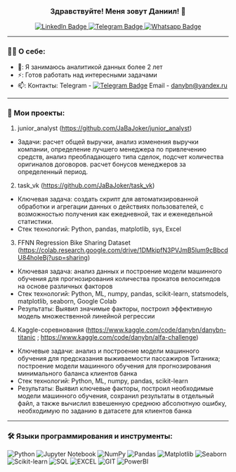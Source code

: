 ### <p align="center">Здравствуйте! Меня зовут Даниил! 👋</p>

<div id="badges" align="center">
  <a href="www.linkedin.com/in/daniil-blokhin">
    <img src="https://img.shields.io/badge/LinkedIn-blue?style=for-the-badge&logo=linkedin&logoColor=white" alt="LinkedIn Badge"/>
  </a>
  <a href="https://t.me/joker_jaba">
    <img src = "https://img.shields.io/badge/Telegram-blue?logo=telegram&logoColor=white&style=for-the-badge" alt="Telegram Badge"/>
  </a>
  <a href="https://wa.me/9819594811">
    <img src = "https://img.shields.io/badge/Whatsapp-green?logo=whatsapp&logoColor=white&style=for-the-badge" alt="Whatsapp Badge"/>
  </a>
</div>
<div id="badges" align="center">
  <img src="https://komarev.com/ghpvc/?username=JabaJoker&style=flat-square&color=blue" alt=""/>
</div>

---
### 👨‍💻 О себе:
- 🔭: Я занимаюсь аналитикой данных более 2 лет
- ⚡: Готов работать над интересными задачами
- 📫: Контакты: Telegram - [![Telegram Badge](https://img.shields.io/badge/-joker_jaba-blue?style=flat&logo=Telegram&logoColor=white)](https://t.me/joker_jaba) Email - danybn@yandex.ru
---
### 📁 Мои проекты:
1) junior_analyst (https://github.com/JaBaJoker/junior_analyst)
- Задачи: расчет общей выручки, анализ изменения выручки компании, определение лучшего менеджера по привлечению средств, анализ преобладающего типа сделок, подсчет количества оригиналов договоров. расчет бонусов менеджеров за определенный период.
2) task_vk (https://github.com/JaBaJoker/task_vk)
- Ключевая задача: создать скрипт для автоматизированной обработки и агрегации данных о действиях пользователей, с возможностью получения как ежедневной, так и еженедельной статистики.
- Стек технологий: Python, pandas, matplotlib, sys, Excel
3) FFNN Regression Bike Sharing Dataset
(https://colab.research.google.com/drive/1DMkipfN3PVJmB5lum9cBbcdU84hoIeBj?usp=sharing)
- Ключевая задача: анализ данных и построение модели машинного обучения для прогнозирования количества прокатов велосипедов на основе различных факторов
- Стек технологий: Python, ML, numpy, pandas, scikit-learn, statsmodels, matplotlib, seaborn, Google Colab
- Результаты:
Выявил значимые факторы, построил эффективную модель множественной линейной регрессии
4) Kaggle-соревнования (https://www.kaggle.com/code/danybn/danybn-titanic ;
https://www.kaggle.com/code/danybn/alfa-challenge)
- Ключевые задачи: анализ и построение модели машинного обучения для предсказания выживаемости пассажиров Титаника;
построение модели машинного обучения для прогнозирования минимального баланса клиентов банка
- Стек технологий: Python, ML, numpy, pandas, scikit-learn
- Результаты:
Выявил ключевые факторы, построил необходимые модели машинного обучения, сохранил результаты в отдельный файл, а также вычислил взвешенную среднюю абсолютную ошибку, необходимую по заданию в датасете для клиентов банка
---
### 🛠️ Языки программирования и инструменты:

![Python](https://img.shields.io/badge/-Python-FFF?style=for-the-badge&logo=python)
![Jupyter Notebook](https://img.shields.io/badge/-Jupyter_Notebook-FFF?style=for-the-badge&logo=Jupyter)
![NumPy](https://img.shields.io/badge/numpy-0b0038?style=for-the-badge&logo=numpy&logoColor=white)
![Pandas](https://img.shields.io/badge/pandas-0b0038?style=for-the-badge&logo=pandas&logoColor=white)
![Matplotlib](https://img.shields.io/badge/matplotlib-0b0038?style=for-the-badge&logo=matplotlib&logoColor=white)
![Seaborn](https://img.shields.io/badge/seaborn-0b0038?style=for-the-badge&logo=seaborn&logoColor=white)
![Scikit-learn](https://img.shields.io/badge/scikit--learn-0b0038?style=for-the-badge&logo=scikit-learn&logoColor=white)
![SQL](https://img.shields.io/badge/-SQL-00A4EF?style=for-the-badge&logo=SQL)
![EXCEL](https://img.shields.io/badge/-EXCEL-FF?style=for-the-badge&logo=EXCEL)
![GIT](https://img.shields.io/badge/-GIT-FFF?style=for-the-badge&logo=GIT)
![PowerBI](https://img.shields.io/badge/PowerBI-0b0038?style=for-the-badge&logo=PowerBI&logoColor=white)
